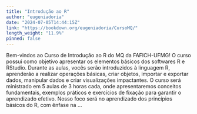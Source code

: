 ```yaml
---
title: "Introdução ao R"
author: "eugeniadoria"
date: "2024-07-05T14:44:15Z"
link: "https://bookdown.org/eugeniadoria/CursoMQ/"
length_weight: "11.9%"
pinned: false
---
```


Bem-vindos ao Curso de Introdução ao R do MQ da FAFICH-UFMG! O curso possui como objetivo apresentar os elementos básicos dos softwares R e RStudio. Durante as aulas, vocês serão introduzidos à linguagem R, aprenderão a realizar operações básicas, criar objetos, importar e exportar dados, manipular dados e criar visualizações impactantes. O curso será ministrado em 5 aulas de 3 horas cada, onde apresentaremos conceitos fundamentais, exemplos práticos e exercícios de fixação para garantir o aprendizado efetivo. Nosso foco será no aprendizado dos princípios básicos do R, com ênfase na ...
